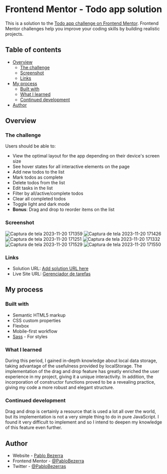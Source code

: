 # Frontend Mentor - Todo app solution

This is a solution to the [Todo app challenge on Frontend Mentor](https://www.frontendmentor.io/challenges/todo-app-Su1_KokOW). Frontend Mentor challenges help you improve your coding skills by building realistic projects. 

## Table of contents

- [Overview](#overview)
  - [The challenge](#the-challenge)
  - [Screenshot](#screenshot)
  - [Links](#links)
- [My process](#my-process)
  - [Built with](#built-with)
  - [What I learned](#what-i-learned)
  - [Continued development](#continued-development)
- [Author](#author)

## Overview

### The challenge

Users should be able to:

- View the optimal layout for the app depending on their device's screen size
- See hover states for all interactive elements on the page
- Add new todos to the list
- Mark todos as complete
- Delete todos from the list
- Edit tasks in the list
- Filter by all/active/complete todos
- Clear all completed todos
- Toggle light and dark mode
- **Bonus**: Drag and drop to reorder items on the list

### Screenshot

![Captura de tela 2023-11-20 171359](https://github.com/PabloBezerra/Gerenciador_tarefas/assets/133273609/1c54ba63-a09c-466f-8c1a-c4833bf5710b)
![Captura de tela 2023-11-20 171426](https://github.com/PabloBezerra/Gerenciador_tarefas/assets/133273609/a4099280-8d32-4d3a-b7ab-8bb47acf9a25)
![Captura de tela 2023-11-20 171251](https://github.com/PabloBezerra/Gerenciador_tarefas/assets/133273609/bf2d6b0a-d552-46f4-b12b-09f150382876)
![Captura de tela 2023-11-20 171332](https://github.com/PabloBezerra/Gerenciador_tarefas/assets/133273609/b20657a1-e651-4121-8340-c53b95649b75)
![Captura de tela 2023-11-20 171529](https://github.com/PabloBezerra/Gerenciador_tarefas/assets/133273609/522fd1f2-bb49-40e2-bce1-49f89fbf66ad)
![Captura de tela 2023-11-20 171550](https://github.com/PabloBezerra/Gerenciador_tarefas/assets/133273609/98f3aacb-5c3e-4ae6-ab6f-9fd13a5811ef)

### Links

- Solution URL: [Add solution URL here](https://github.com/PabloBezerra/Gerenciador_tarefas)
- Live Site URL: [Gerenciador de tarefas](https://pablobezerra.github.io/Gerenciador_tarefas/)

## My process

### Built with

- Semantic HTML5 markup
- CSS custom properties
- Flexbox
- Mobile-first workflow
- [Sass](https://sass-lang.com/) - For styles

### What I learned

During this period, I gained in-depth knowledge about local data storage, taking advantage of the usefulness provided by localStorage. The implementation of the drag and drop feature has greatly enriched the user experience in my project, giving it a unique interactivity. In addition, the incorporation of constructor functions proved to be a revealing practice, giving my code a more robust and elegant structure.

### Continued development

Drag and drop is certainly a resource that is used a lot all over the world, but its implementation is not a very simple thing to do in pure JavaScript. I found it very difficult to implement and so I intend to deepen my knowledge of this feature even further.

## Author

- Website - [Pablo Bezerra](https://pablobezerra.github.io)
- Frontend Mentor - [@PabloBezerra](https://www.frontendmentor.io/profile/PabloBezerra)
- Twitter - [@PabloBezerras](https://twitter.com/PabloBezerras)
